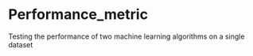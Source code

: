 # Performance_metric
Testing the performance of two machine learning algorithms on a single dataset
